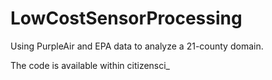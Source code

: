 # LowCostSensorProcessing
Using PurpleAir and EPA data to analyze a 21-county domain.

The code is available within citizensci_
